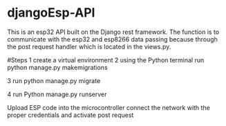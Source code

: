 # djangoEsp-API 
This is an esp32 API built on the Django rest framework. 
The function is to communicate with the esp32 and esp8266 data passing because through the post request handler which is located in the views.py. 

#Steps 
1 create a virtual environment 
2 using the Python terminal run python manage.py makemigrations 

3 run python manage.py migrate 

4 run Python manage.py runserver 

Upload ESP code into the microcontroller connect the network with the proper credentials and activate post request
